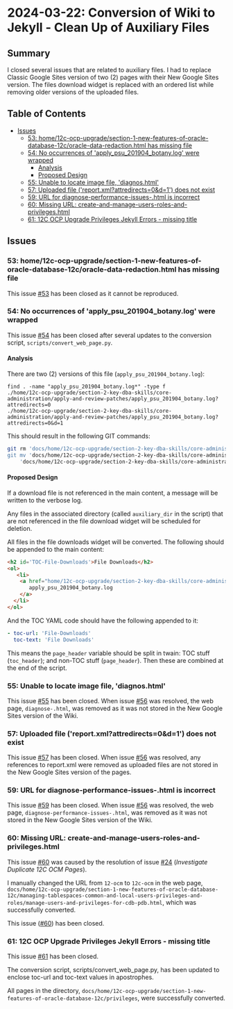 # 2024-03-22: Conversion of Wiki to Jekyll - Clean Up of Auxiliary Files

## Summary

I closed several issues that are related to auxiliary files. I had to replace Classic Google Sites version of two (2) pages with their New Google Sites version. The files download widget is replaced with an ordered list while removing older versions of the uploaded files.

## Table of Contents

* [Issues](#issues)
  * [53: home/12c-ocp-upgrade/section-1-new-features-of-oracle-database-12c/oracle-data-redaction.html has missing file](#53-home12c-ocp-upgradesection-1-new-features-of-oracle-database-12coracle-data-redactionhtml-has-missing-file)
  * [54: No occurrences of 'apply_psu_201904_botany.log' were wrapped](#54-no-occurrences-of-apply_psu_201904_botanylog-were-wrapped)
    * [Analysis](#analysis)
    * [Proposed Design](#proposed-design)
  * [55: Unable to locate image file, 'diagnos.html'](#55-unable-to-locate-image-file-diagnoshtml)
  * [57: Uploaded file ('report.xml?attredirects=0&d=1') does not exist](#57-uploaded-file-reportxmlattredirects0d1-does-not-exist)
  * [59: URL for diagnose-performance-issues-.html is incorrect](#59-url-for-diagnose-performance-issues-html-is-incorrect)
  * [60: Missing URL: create-and-manage-users-roles-and-privileges.html](#60-missing-url-create-and-manage-users-roles-and-privilegeshtml)
  * [61: 12C OCP Upgrade Privileges Jekyll Errors - missing title](#61-12c-ocp-upgrade-privileges-jekyll-errors---missing-title)

## Issues

### 53: home/12c-ocp-upgrade/section-1-new-features-of-oracle-database-12c/oracle-data-redaction.html has missing file

This issue [#53](https://github.com/dfhawthorne/dfhawthorne.github.io/issues/53) has been closed as it cannot be reproduced.

### 54: No occurrences of 'apply_psu_201904_botany.log' were wrapped

This issue [#54](https://github.com/dfhawthorne/dfhawthorne.github.io/issues/54) has been closed after several updates to the conversion script, `scripts/convert_web_page.py`.

#### Analysis

There are two (2) versions of this file (`apply_psu_201904_botany.log`):

```text
find . -name "apply_psu_201904_botany.log*" -type f
./home/12c-ocp-upgrade/section-2-key-dba-skills/core-administration/apply-and-review-patches/apply_psu_201904_botany.log?attredirects=0
./home/12c-ocp-upgrade/section-2-key-dba-skills/core-administration/apply-and-review-patches/apply_psu_201904_botany.log?attredirects=0&d=1
```

This should result in the following GIT commands:

```bash
git rm 'docs/home/12c-ocp-upgrade/section-2-key-dba-skills/core-administration/apply-and-review-patches/apply_psu_201904_botany.log?attredirects=0
git mv 'docs/home/12c-ocp-upgrade/section-2-key-dba-skills/core-administration/apply-and-review-patches/apply_psu_201904_botany.log?attredirects=0&d=1' \
    'docs/home/12c-ocp-upgrade/section-2-key-dba-skills/core-administration/apply-and-review-patches/apply_psu_201904_botany.log'
```

#### Proposed Design

If a download file is not referenced in the main content, a message will be written to the verbose log.

Any files in the associated directory (called `auxiliary_dir` in the script) that are not referenced in the file download widget will be scheduled for deletion.

All files in the file downloads widget will be converted. The following should be appended to the main content:

```html
<h2 id='TOC-File-Downloads'>File Downloads</h2>
<ol>
   <li>
    <a href="home/12c-ocp-upgrade/section-2-key-dba-skills/core-administration/apply-and-review-patches/apply_psu_201904_botany.log">
       apply_psu_201904_botany.log
    </a>
  </li>
</ol>
```

And the TOC YAML code should have the following appended to it:

```yaml
- toc-url: 'File-Downloads'
  toc-text: 'File Downloads'
```

This means the `page_header` variable should be split in twain: TOC stuff (`toc_header`); and non-TOC stuff (`page_header`). Then these are combined at the end of the script.

### 55: Unable to locate image file, 'diagnos.html'

This issue [#55](https://github.com/dfhawthorne/dfhawthorne.github.io/issues/55) has been closed. When issue [#56](https://github.com/dfhawthorne/dfhawthorne.github.io/issues/56) was resolved, the web page, `diagnose-.html`, was removed as it was not stored in the New Google Sites version of the Wiki.

### 57: Uploaded file ('report.xml?attredirects=0&d=1') does not exist

This issue [#57](https://github.com/dfhawthorne/dfhawthorne.github.io/issues/57) has been closed. When issue [#56](https://github.com/dfhawthorne/dfhawthorne.github.io/issues/56) was resolved, any references to report.xml were removed as uploaded files are not stored in the New Google Sites version of the pages.

### 59: URL for diagnose-performance-issues-.html is incorrect

This issue [#59](https://github.com/dfhawthorne/dfhawthorne.github.io/issues/59) has been closed. When issue [#56](https://github.com/dfhawthorne/dfhawthorne.github.io/issues/56) was resolved, the web page, `diagnose-performance-issues-.html`, was removed as it was not stored in the New Google Sites version of the Wiki.

### 60: Missing URL: create-and-manage-users-roles-and-privileges.html

This issue [#60](https://github.com/dfhawthorne/dfhawthorne.github.io/issues/60) was caused by the resolution of issue [#24](https://github.com/dfhawthorne/dfhawthorne.github.io/issues/) (_Investigate Duplicate 12C OCM Pages_).

I manually changed the URL from `12-ocm` to `12c-ocm` in the web page, `docs/home/12c-ocp-upgrade/section-1-new-features-of-oracle-database-12c/managing-tablespaces-common-and-local-users-privileges-and-roles/manage-users-and-privileges-for-cdb-pdb.html`, which was successfully converted.

This issue ([#60](https://github.com/dfhawthorne/dfhawthorne.github.io/issues/60)) has been closed.

### 61: 12C OCP Upgrade Privileges Jekyll Errors - missing title

This issue [#61](https://github.com/dfhawthorne/dfhawthorne.github.io/issues/61) has been closed.

The conversion script, scripts/convert_web_page.py, has been updated to enclose toc-url and toc-text values in apostrophes.

All pages in the directory, `docs/home/12c-ocp-upgrade/section-1-new-features-of-oracle-database-12c/privileges`, were successfully converted.
